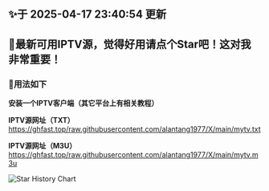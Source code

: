 ## ✨于 2025-04-17 23:40:54 更新
## 🎉最新可用IPTV源，觉得好用请点个Star吧！这对我非常重要！
### 🎈用法如下
**安装一个IPTV客户端（其它平台上有相关教程）**

**IPTV源网址（TXT）** https://ghfast.top/raw.githubusercontent.com/alantang1977/X/main/mytv.txt

**IPTV源网址（M3U）** https://ghfast.top/raw.githubusercontent.com/alantang1977/X/main/mytv.m3u

![Star History Chart](https://api.star-history.com/svg?repos=alantang1977/live)

